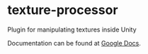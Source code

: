 # texture-processor
Plugin for manipulating textures inside Unity

Documentation can be found at [Google Docs](https://docs.google.com/document/d/1uWYH1SsBpMEBJ8s6FK3YosLxbsjQMt2MABXYFlUd5VY/edit#).